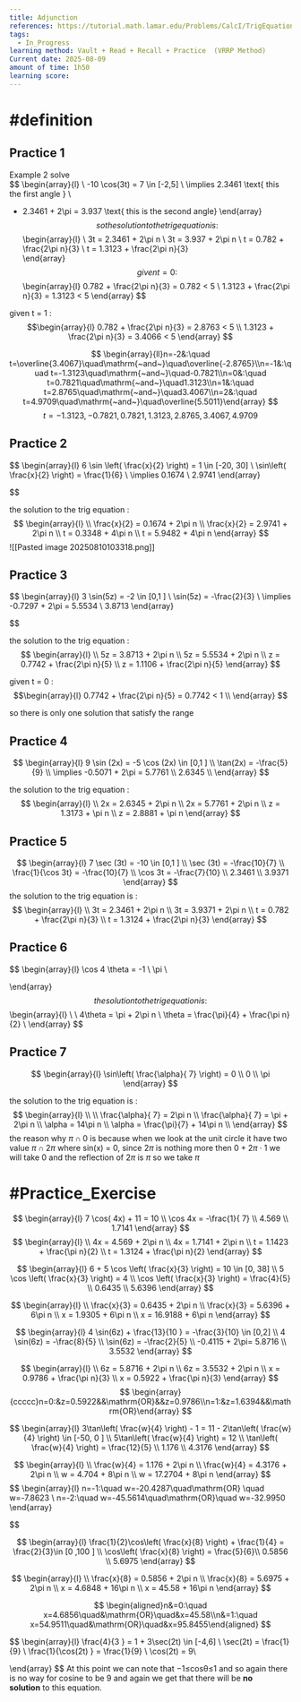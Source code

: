 ```yaml
---
title: Adjunction
references: https://tutorial.math.lamar.edu/Problems/CalcI/TrigEquations_CalcI.aspx
tags:
  - In_Progress
learning method: Vault + Read + Recall + Practice  (VRRP Method)
Current date: 2025-08-09
amount of time: 1h50
learning score:
---
```

# #definition 


## Practice 1 
Example 2 solve  
$$
\begin{array}{l}  \\
-10 \cos(3t) =  7  \in  [-2,5]  \\
 \implies  2.3461  \text{ this the first angle } \\
 - 2.3461 +  2\pi   =  3.937   \text{ this is the second angle}
\end{array}
$$
so the solution to the trig equation is  : 
$$
\begin{array}{l} \\
3t   =    2.3461   +  2\pi n      \\
3t =  3.937   + 2\pi n      \\
t  =  0.782   +  \frac{2\pi n}{3}  \\
t  =  1.3123 +  \frac{2\pi n}{3}  
\end{array}
$$
given  t  =    0 : 
$$\begin{array}{l}
 0.782   +  \frac{2\pi n}{3}   =  0.782  < 5  \\
 1.3123 +  \frac{2\pi n}{3}    =  1.3123    < 5 
\end{array}
$$ 

given  t   =    1 : 
$$\begin{array}{l}
 0.782   +  \frac{2\pi n}{3}   = 2.8763  < 5  \\
 1.3123 +  \frac{2\pi n}{3}    =  3.4066   < 5 
\end{array}
$$

$$
\begin{array}{ll}n=-2&:\quad t=\overline{3.4067}\quad\mathrm{~and~}\quad\overline{-2.8765}\\n=-1&:\quad t=-1.3123\quad\mathrm{~and~}\quad-0.7821\\n=0&:\quad t=0.7821\quad\mathrm{~and~}\quad1.3123\\n=1&:\quad t=2.8765\quad\mathrm{~and~}\quad3.4067\\n=2&:\quad t=4.9709\quad\mathrm{~and~}\quad\overline{5.5011}\end{array}
$$
$$
t=-1.3123,-0.7821,0.7821,1.3123,2.8765,3.4067,4.9709
$$

## Practice 2  

$$
\begin{array}{l} 
6 \sin \left( \frac{x}{2} \right)   = 1 \in  [-20, 30]   \\
\sin\left( \frac{x}{2} \right)  =  \frac{1}{6}   \\
\implies 0.1674   \\
2.9741
\end{array}

$$

the solution to the trig equation : 
$$
\begin{array}{l} \\
\frac{x}{2}   =   0.1674   +  2\pi n      \\
\frac{x}{2}   = 2.9741  +  2\pi n     \\
t  =  0.3348   +  4\pi n    \\
t  =  5.9482  +  4\pi n
\end{array}
$$
![[Pasted image 20250810103318.png]]

## Practice  3 



$$
\begin{array}{l} 
3 \sin(5z)  =   -2   \in  [0,1 ]  \\
\sin(5z)  = -\frac{2}{3}    \\
\implies  -0.7297 + 2\pi   = 5.5534    \\
3.8713 
\end{array}

$$

the solution to the trig equation : 
$$
\begin{array}{l} \\
5z   =    3.8713    +  2\pi n        \\
5z     =  5.5534  +  2\pi n     \\
z  =   0.7742 +   \frac{2\pi n}{5}  \\
z  = 1.1106 +  \frac{2\pi n}{5} 
\end{array}
$$

given  t  =    0 : 
$$\begin{array}{l}
 0.7742 +   \frac{2\pi n}{5}  =  0.7742    < 1  \\
\end{array}
$$

so there is only one solution that satisfy the range  


## Practice  4 


$$
\begin{array}{l} 
9 \sin (2x) =   -5 \cos (2x)    \in  [0,1 ]  \\
\tan(2x)    = -\frac{5}{9}   \\
\implies -0.5071  + 2\pi  = 5.7761  \\
 2.6345    \\
\end{array}
$$

the solution to the trig equation : 
$$
\begin{array}{l} \\
2x  = 2.6345   +  2\pi n        \\
2x     =   5.7761  +  2\pi n     \\
z  =    1.3173   +  \pi n  \\
z  = 2.8881  + \pi n 
\end{array}
$$




## Practice 5 

$$
\begin{array}{l} 
7 \sec (3t)  =   -10     \in  [0,1 ]  \\
\sec (3t)  =   -\frac{10}{7}   \\
\frac{1}{\cos 3t}  =   -\frac{10}{7}   \\
\cos 3t  =   -\frac{7}{10}    \\
2.3461   \\
3.9371 
\end{array}
$$
the solution to the trig equation is : 
$$
\begin{array}{l} \\
3t  = 2.3461    +  2\pi n        \\
3t     =   3.9371 +  2\pi n     \\
t  = 0.782    +  \frac{2\pi n}{3}  \\
t     =  1.3124 +  \frac{2\pi n}{3}
\end{array}
$$




## Practice 6 

$$
\begin{array}{l} 
\cos 4 \theta  = -1     \\
\pi   \\
 
\end{array}
$$
the solution to the trig equation is : 
$$
\begin{array}{l} \\       \\
4\theta     =   \pi +  2\pi n     \\
\theta     =   \frac{\pi}{4} +  \frac{\pi n}{2}     \\
\end{array}
$$

## Practice 7  

$$
\begin{array}{l} 
\sin\left(  \frac{\alpha}{  7}  \right)  =   0    \\
 0 \\
\pi \end{array}
$$


the solution to the trig equation is : 
$$
\begin{array}{l} \\       \\
 \frac{\alpha}{  7}  =    2\pi n     \\
 \frac{\alpha}{  7}   =   \pi +     2\pi n    \\
\alpha  =    14\pi n    \\
\alpha  =   \frac{\pi}{7} +     14\pi n     \\
\end{array}
$$
the reason why  $\pi \cap 0$ is because when we look at the unit circle it have two value $\pi \cap 2\pi$ where  sin(x) =  0, since $2\pi$ is nothing more then $0+2\pi \cdot{1}$ we will take 0 and the reflection of $2\pi$ is  $\pi$ so we take $\pi$

# #Practice_Exercise 
$$
\begin{array}{l} 
7 \cos( 4x)  + 11  = 10  \\
\cos 4x  =   -\frac{1}{ 7}  \\
4.569   \\
1.7141  
\end{array}
$$
$$
\begin{array}{l} \\
4x  = 4.569   +  2\pi n        \\
4x      =   1.7141 +  2\pi n     \\
t  = 1.1423   +  \frac{\pi n}{2}  \\
t     =  1.3124 +  \frac{\pi n}{2}  
\end{array}
$$





$$
\begin{array}{l} 
6 +  5 \cos  \left( \frac{x}{3} \right)   = 10   \in [0, 38]  \\
 5 \cos  \left( \frac{x}{3} \right)  =   4 \\
\cos  \left( \frac{x}{3} \right)  =   \frac{4}{5}   \\
0.6435 \\
5.6396 
\end{array}
$$



$$
\begin{array}{l} \\
\frac{x}{3} = 0.6435  +  2\pi n        \\
\frac{x}{3}     =   5.6396  +  6\pi n     \\
x = 1.9305 +  6\pi n    \\
x    =   16.9188  +  6\pi n  
\end{array}
$$ 







$$
\begin{array}{l} 
4 \sin(6z)  +  \frac{13}{10 } =  -\frac{3}{10}   \in [0,2]  \\
4 \sin(6z)   =   -\frac{8}{5} \\
\sin(6z)   =   -\frac{2}{5}    \\
-0.4115 +  2\pi= 5.8716 \\
3.5532 
\end{array}
$$



$$
\begin{array}{l}  \\
6z  = 5.8716  +  2\pi n        \\
6z  = 3.5532  +  2\pi n       \\
x = 0.9786 +  \frac{\pi n}{3}    \\
x    =   0.5922 +  \frac{\pi n}{3} 
\end{array}
$$ 
$$
\begin{array}{ccccc}n=0:&z=0.5922&&\mathrm{OR}&&z=0.9786\\n=1:&z=1.6394&&\mathrm{OR}\end{array}
$$





$$
\begin{array}{l} 
3\tan\left( \frac{w}{4} \right)   - 1  = 11 -  2\tan\left( \frac{w}{4} \right) \in  [-50, 0 ] \\
5\tan\left( \frac{w}{4} \right)   =   12 \\
\tan\left( \frac{w}{4} \right)   =   \frac{12}{5}   \\
1.176 \\
4.3176 
\end{array}
$$


$$
\begin{array}{l} \\
\frac{w}{4} = 1.176  +  2\pi n        \\
\frac{w}{4}     =   4.3176  +  2\pi n    \\
w = 4.704 +  8\pi n    \\
w = 17.2704  +     8\pi n
\end{array}
$$ 
$$
\begin{array}{l}
n=-1:\quad w=-20.4287\quad\mathrm{OR}
\quad w=-7.8623 \\
n=-2:\quad w=-45.5614\quad\mathrm{OR}\quad w=-32.9950 
\end{array}

$$






$$
\begin{array}{l} 
\frac{1}{2}\cos\left( \frac{x}{8} \right) + \frac{1}{4} =  \frac{2}{3}\in  [0 ,100  ] \\
\cos\left( \frac{x}{8} \right) = \frac{5}{6}\\
0.5856  \\
5.6975 
\end{array}
$$

$$
\begin{array}{l} \\
\frac{x}{8} = 0.5856   +  2\pi n        \\
\frac{x}{8}   =   5.6975   +  2\pi n    \\
x = 4.6848  +  16\pi n    \\
x = 45.58   +     16\pi n
\end{array}
$$

$$
 \begin{aligned}n&=0:\quad x=4.6856\quad&\mathrm{OR}\quad&x=45.58\\n&=1:\quad x=54.9511\quad&\mathrm{OR}\quad&x=95.8455\end{aligned} 
$$










$$
\begin{array}{l} 
\frac{4}{3 } =   1 + 3\sec(2t)   \in  [-4,6]  \\
\sec(2t)   = \frac{1}{9} \\
\frac{1}{\cos(2t) }  =  \frac{1}{9}   \\
\cos(2t)    =  9\\

\end{array}
$$
At this point we can note that −1≤cosθ≤1 and so again there is no way for cosine to be 9 and again we get that there will be **no solution** to this equation.